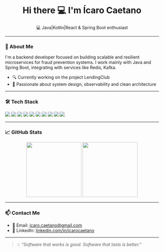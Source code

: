 <h1 align="center">Hi there 💻 I'm Ícaro Caetano</h1>

<p align="center">
  💻 Java|Kotlin|React & Spring Boot enthusiast 
</p>

---

### 🚀 About Me

I'm a backend developer focused on building scalable and resilient microservices for fraud prevention systems. I work mainly with Java and Spring Boot, integrating with services like Redis, Kafka.

- 🔍 Currently working on the project LendingClub
- 🧠 Passionate about system design, observability and clean architecture

---

### 🛠 Tech Stack

<p>
  <img src="https://img.shields.io/badge/Java-007396?style=for-the-badge&logo=java&logoColor=white"/>
  <img src="https://img.shields.io/badge/Kotlin-7F52FF?style=for-the-badge&logo=kotlin&logoColor=white"/>
  <img src="https://img.shields.io/badge/Spring_Boot-6DB33F?style=for-the-badge&logo=spring-boot&logoColor=white"/>
  <img src="https://img.shields.io/badge/Redis-DC382D?style=for-the-badge&logo=redis&logoColor=white"/>
  <img src="https://img.shields.io/badge/Resilience4j-4B8BBE?style=for-the-badge&logo=java&logoColor=white"/>
  <img src="https://img.shields.io/badge/AWS-232F3E?style=for-the-badge&logo=amazonaws&logoColor=white"/>
  <img src="https://img.shields.io/badge/Grafana-F46800?style=for-the-badge&logo=grafana&logoColor=white"/>
  <img src="https://img.shields.io/badge/Splunk-000000?style=for-the-badge&logo=splunk&logoColor=white"/>
  <img src="https://img.shields.io/badge/Gradle-02303A?style=for-the-badge&logo=gradle&logoColor=white"/>
  <img src="https://img.shields.io/badge/Kubernetes-326CE5?style=for-the-badge&logo=kubernetes&logoColor=white"/>
</p>

---

### 📈 GitHub Stats

<p align="center">
  <img src="https://github-readme-stats.vercel.app/api?username=icarocaetano&show_icons=true&theme=tokyonight&hide_title=true" height="180" />
  <img src="https://github-readme-stats.vercel.app/api/top-langs/?username=icarocaetano&layout=compact&theme=tokyonight" height="180"/>
</p>

---



### 📫 Contact Me

- 📧 Email: [icaro.caetano@gmail.com](mailto:icaro.caetano@gmail.com)
- 💼 LinkedIn: [linkedin.com/in/icarocaetano](https://linkedin.com/in/icarocaetano)

---

> 💡 *“Software that works is good. Software that lasts is better.”*

